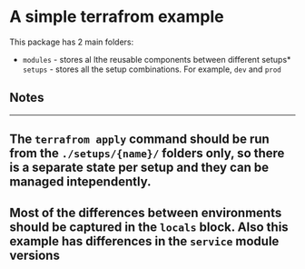 # A simple terrafrom example

This package has 2 main folders:
* `modules` - stores al lthe reusable components between different setups* `setups` - stores all the setup combinations. For example, `dev` and `prod`

## Notes
---
The `terrafrom apply` command should be run from the `./setups/{name}/` folders only, so there is a separate state per setup and they can be managed intependently.
---
Most of the differences between environments should be captured in the `locals` block. Also this example has differences in the `service` module versions
---

